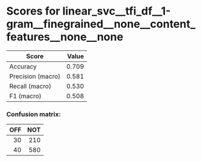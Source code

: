 # Scores for linear_svc__tfi_df__1-gram__finegrained__none__content_features__none__none
|      Score      |Value|
|-----------------|----:|
|Accuracy         |0.709|
|Precision (macro)|0.581|
|Recall (macro)   |0.530|
|F1 (macro)       |0.508|

### Confusion matrix:
|OFF|NOT|
|--:|--:|
| 30|210|
| 40|580|
